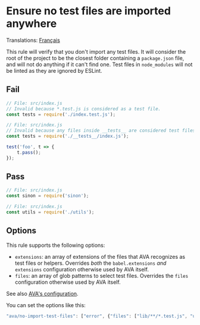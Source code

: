 # Ensure no test files are imported anywhere

Translations: [Français](https://github.com/avajs/ava-docs/blob/main/fr_FR/related/eslint-plugin-ava/docs/rules/no-import-test-files.md)

This rule will verify that you don't import any test files. It will consider the root of the project to be the closest folder containing a `package.json` file, and will not do anything if it can't find one. Test files in `node_modules` will not be linted as they are ignored by ESLint.

## Fail

```js
// File: src/index.js
// Invalid because *.test.js is considered as a test file.
const tests = require('./index.test.js');
```

```js
// File: src/index.js
// Invalid because any files inside __tests__ are considered test files
const tests = require('./__tests__/index.js');

test('foo', t => {
	t.pass();
});
```

## Pass

```js
// File: src/index.js
const sinon = require('sinon');

```

```js
// File: src/index.js
const utils = require('./utils');
```

## Options

This rule supports the following options:

* `extensions`: an array of extensions of the files that AVA recognizes as test files or helpers. Overrides *both* the `babel.extensions` *and* `extensions` configuration otherwise used by AVA itself.
* `files`: an array of glob patterns to select test files. Overrides the `files` configuration otherwise used by AVA itself.

See also [AVA's configuration](https://github.com/avajs/ava/blob/main/docs/06-configuration.md#options).

You can set the options like this:

```js
"ava/no-import-test-files": ["error", {"files": ["lib/**/*.test.js", "utils/**/*.test.js"]}]
```
